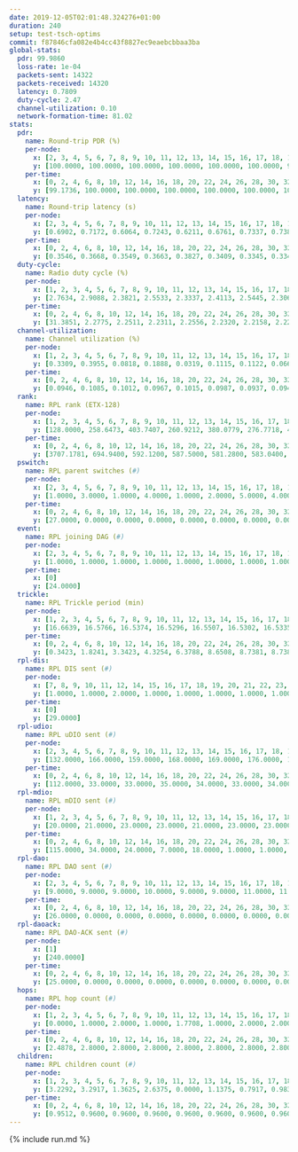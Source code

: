```yaml
---
date: 2019-12-05T02:01:48.324276+01:00
duration: 240
setup: test-tsch-optims
commit: f87846cfa082e4b4cc43f8827ec9eaebcbbaa3ba
global-stats:
  pdr: 99.9860
  loss-rate: 1e-04
  packets-sent: 14322
  packets-received: 14320
  latency: 0.7809
  duty-cycle: 2.47
  channel-utilization: 0.10
  network-formation-time: 81.02
stats:
  pdr:
    name: Round-trip PDR (%)
    per-node:
      x: [2, 3, 4, 5, 6, 7, 8, 9, 10, 11, 12, 13, 14, 15, 16, 17, 18, 19, 20, 21, 22, 23, 24, 25]
      y: [100.0000, 100.0000, 100.0000, 100.0000, 100.0000, 100.0000, 99.8347, 100.0000, 100.0000, 100.0000, 100.0000, 100.0000, 99.8267, 100.0000, 100.0000, 100.0000, 100.0000, 100.0000, 100.0000, 100.0000, 100.0000, 100.0000, 100.0000, 100.0000]
    per-time:
      x: [0, 2, 4, 6, 8, 10, 12, 14, 16, 18, 20, 22, 24, 26, 28, 30, 32, 34, 36, 38, 40, 42, 44, 46, 48, 50, 52, 54, 56, 58, 60, 62, 64, 66, 68, 70, 72, 74, 76, 78, 80, 82, 84, 86, 88, 90, 92, 94, 96, 98, 100, 102, 104, 106, 108, 110, 112, 114, 116, 118, 120, 122, 124, 126, 128, 130, 132, 134, 136, 138, 140, 142, 144, 146, 148, 150, 152, 154, 156, 158, 160, 162, 164, 166, 168, 170, 172, 174, 176, 178, 180, 182, 184, 186, 188, 190, 192, 194, 196, 198, 200, 202, 204, 206, 208, 210, 212, 214, 216, 218, 220, 222, 224, 226, 228, 230, 232, 234, 236, 238, 240]
      y: [99.1736, 100.0000, 100.0000, 100.0000, 100.0000, 100.0000, 100.0000, 100.0000, 100.0000, 100.0000, 100.0000, 100.0000, 100.0000, 100.0000, 100.0000, 100.0000, 100.0000, 100.0000, 100.0000, 100.0000, 100.0000, 100.0000, 100.0000, 99.1667, 100.0000, 100.0000, 100.0000, 100.0000, 100.0000, 100.0000, 100.0000, 100.0000, 100.0000, 100.0000, 100.0000, 100.0000, 100.0000, 100.0000, 100.0000, 100.0000, 100.0000, 100.0000, 100.0000, 100.0000, 100.0000, 100.0000, 100.0000, 100.0000, 100.0000, 100.0000, 100.0000, 100.0000, 100.0000, 100.0000, 100.0000, 100.0000, 100.0000, 100.0000, 100.0000, 100.0000, 100.0000, 100.0000, 100.0000, 100.0000, 100.0000, 100.0000, 100.0000, 100.0000, 100.0000, 100.0000, 100.0000, 100.0000, 100.0000, 100.0000, 100.0000, 100.0000, 100.0000, 100.0000, 100.0000, 100.0000, 100.0000, 100.0000, 100.0000, 100.0000, 100.0000, 100.0000, 100.0000, 100.0000, 100.0000, 100.0000, 100.0000, 100.0000, 100.0000, 100.0000, 100.0000, 100.0000, 100.0000, 100.0000, 100.0000, 100.0000, 100.0000, 100.0000, 100.0000, 100.0000, 100.0000, 100.0000, 100.0000, 100.0000, 100.0000, 100.0000, 100.0000, 100.0000, 100.0000, 100.0000, 100.0000, 100.0000, 100.0000, 100.0000, 100.0000, 100.0000, null]
  latency:
    name: Round-trip latency (s)
    per-node:
      x: [2, 3, 4, 5, 6, 7, 8, 9, 10, 11, 12, 13, 14, 15, 16, 17, 18, 19, 20, 21, 22, 23, 24, 25]
      y: [0.6902, 0.7172, 0.6064, 0.7243, 0.6211, 0.6761, 0.7337, 0.7386, 0.7018, 0.7853, 0.6976, 0.6576, 0.8243, 0.7092, 0.8026, 0.8462, 0.7731, 0.8834, 0.8365, 0.8544, 0.9159, 0.9748, 1.0237, 0.9481]
    per-time:
      x: [0, 2, 4, 6, 8, 10, 12, 14, 16, 18, 20, 22, 24, 26, 28, 30, 32, 34, 36, 38, 40, 42, 44, 46, 48, 50, 52, 54, 56, 58, 60, 62, 64, 66, 68, 70, 72, 74, 76, 78, 80, 82, 84, 86, 88, 90, 92, 94, 96, 98, 100, 102, 104, 106, 108, 110, 112, 114, 116, 118, 120, 122, 124, 126, 128, 130, 132, 134, 136, 138, 140, 142, 144, 146, 148, 150, 152, 154, 156, 158, 160, 162, 164, 166, 168, 170, 172, 174, 176, 178, 180, 182, 184, 186, 188, 190, 192, 194, 196, 198, 200, 202, 204, 206, 208, 210, 212, 214, 216, 218, 220, 222, 224, 226, 228, 230, 232, 234, 236, 238, 240]
      y: [0.3546, 0.3668, 0.3549, 0.3663, 0.3827, 0.3409, 0.3345, 0.3341, 0.3575, 0.3270, 0.3597, 0.3690, 0.3519, 0.3547, 0.3570, 0.3491, 0.3654, 0.3487, 0.3703, 0.3584, 0.3761, 0.3546, 0.3409, 0.3636, 0.3536, 0.3277, 0.3335, 0.3558, 0.3849, 0.3980, 0.3913, 0.3512, 0.3508, 0.3412, 0.3507, 0.3475, 0.3532, 0.3816, 0.3815, 0.3581, 0.3621, 0.3661, 0.3688, 0.3813, 0.3511, 0.3527, 0.3763, 0.4085, 0.4618, 0.3891, 0.3766, 0.3334, 0.3774, 0.5876, 0.5900, 0.4671, 0.4077, 0.3315, 0.4111, 0.7565, 1.1156, 0.8132, 0.5571, 0.4605, 0.4396, 0.8201, 1.3042, 1.3057, 1.0479, 0.7718, 0.4786, 0.8357, 1.3054, 1.3103, 1.3133, 1.2798, 1.0730, 1.0027, 1.3078, 1.2996, 1.2966, 1.3246, 1.3158, 1.2756, 1.2968, 1.2799, 1.2783, 1.2919, 1.2847, 1.2885, 1.2749, 1.2842, 1.2629, 1.2920, 1.2908, 1.3144, 1.2703, 1.3007, 1.2894, 1.2859, 1.2800, 1.2612, 1.2750, 1.2911, 1.2674, 1.2837, 1.2720, 1.2645, 1.2742, 1.2739, 1.2822, 1.3110, 1.2553, 1.2699, 1.2918, 1.3050, 1.3073, 1.2984, 1.3028, 1.2592, null]
  duty-cycle:
    name: Radio duty cycle (%)
    per-node:
      x: [1, 2, 3, 4, 5, 6, 7, 8, 9, 10, 11, 12, 13, 14, 15, 16, 17, 18, 19, 20, 21, 22, 23, 24, 25]
      y: [2.7634, 2.9088, 2.3821, 2.5533, 2.3337, 2.4113, 2.5445, 2.3063, 2.2743, 2.3113, 2.3391, 2.6821, 2.4618, 2.2799, 2.4908, 2.5119, 2.4085, 2.5198, 2.5276, 2.5103, 2.4973, 2.5074, 2.4026, 2.4013, 2.4888]
    per-time:
      x: [0, 2, 4, 6, 8, 10, 12, 14, 16, 18, 20, 22, 24, 26, 28, 30, 32, 34, 36, 38, 40, 42, 44, 46, 48, 50, 52, 54, 56, 58, 60, 62, 64, 66, 68, 70, 72, 74, 76, 78, 80, 82, 84, 86, 88, 90, 92, 94, 96, 98, 100, 102, 104, 106, 108, 110, 112, 114, 116, 118, 120, 122, 124, 126, 128, 130, 132, 134, 136, 138, 140, 142, 144, 146, 148, 150, 152, 154, 156, 158, 160, 162, 164, 166, 168, 170, 172, 174, 176, 178, 180, 182, 184, 186, 188, 190, 192, 194, 196, 198, 200, 202, 204, 206, 208, 210, 212, 214, 216, 218, 220, 222, 224, 226, 228, 230, 232, 234, 236, 238]
      y: [31.3851, 2.2775, 2.2511, 2.2311, 2.2556, 2.2320, 2.2158, 2.2232, 2.2391, 2.2248, 2.2105, 2.2382, 2.2415, 2.2328, 2.2748, 2.2433, 2.2456, 2.2318, 2.2286, 2.2386, 2.2426, 2.2355, 2.2349, 2.2299, 2.2419, 2.2311, 2.2272, 2.2315, 2.2559, 2.2715, 2.2278, 2.2417, 2.2185, 2.2238, 2.2210, 2.2267, 2.2343, 2.2173, 2.2199, 2.2420, 2.2406, 2.2284, 2.2434, 2.2474, 2.2075, 2.2287, 2.2304, 2.2292, 2.2316, 2.2297, 2.2391, 2.2310, 2.2096, 2.2285, 2.2120, 2.2262, 2.2332, 2.2347, 2.2148, 2.2418, 2.2414, 2.2285, 2.2121, 2.2181, 2.2164, 2.2167, 2.2313, 2.2318, 2.2198, 2.2270, 2.2219, 2.2282, 2.2415, 2.2130, 2.2311, 2.2333, 2.2258, 2.2110, 2.2160, 2.2513, 2.2258, 2.2293, 2.2262, 2.2381, 2.2169, 2.2341, 2.2683, 2.2355, 2.2491, 2.2220, 2.2425, 2.2302, 2.2225, 2.2325, 2.2220, 2.2270, 2.2258, 2.2149, 2.2207, 2.2316, 2.2243, 2.2048, 2.2142, 2.2215, 2.2221, 2.2095, 2.2041, 2.2219, 2.2112, 2.2178, 2.2352, 2.2330, 2.2225, 2.2111, 2.2233, 2.2244, 2.2344, 2.2245, 2.2360, 2.2159]
  channel-utilization:
    name: Channel utilization (%)
    per-node:
      x: [1, 2, 3, 4, 5, 6, 7, 8, 9, 10, 11, 12, 13, 14, 15, 16, 17, 18, 19, 20, 21, 22, 23, 24, 25]
      y: [0.3309, 0.3955, 0.0818, 0.1888, 0.0319, 0.1115, 0.1122, 0.0662, 0.0376, 0.0447, 0.0340, 0.2551, 0.0630, 0.0317, 0.1266, 0.0974, 0.0398, 0.0953, 0.0326, 0.0719, 0.0453, 0.0388, 0.0319, 0.0324, 0.0333]
    per-time:
      x: [0, 2, 4, 6, 8, 10, 12, 14, 16, 18, 20, 22, 24, 26, 28, 30, 32, 34, 36, 38, 40, 42, 44, 46, 48, 50, 52, 54, 56, 58, 60, 62, 64, 66, 68, 70, 72, 74, 76, 78, 80, 82, 84, 86, 88, 90, 92, 94, 96, 98, 100, 102, 104, 106, 108, 110, 112, 114, 116, 118, 120, 122, 124, 126, 128, 130, 132, 134, 136, 138, 140, 142, 144, 146, 148, 150, 152, 154, 156, 158, 160, 162, 164, 166, 168, 170, 172, 174, 176, 178, 180, 182, 184, 186, 188, 190, 192, 194, 196, 198, 200, 202, 204, 206, 208, 210, 212, 214, 216, 218, 220, 222, 224, 226, 228, 230, 232, 234, 236, 238]
      y: [0.0946, 0.1085, 0.1012, 0.0967, 0.1015, 0.0987, 0.0937, 0.0941, 0.0983, 0.0963, 0.0914, 0.1001, 0.1007, 0.0982, 0.1116, 0.1033, 0.1018, 0.0970, 0.0978, 0.1009, 0.1020, 0.1018, 0.1001, 0.0966, 0.1031, 0.0983, 0.0952, 0.0995, 0.1156, 0.1055, 0.1005, 0.1047, 0.0956, 0.0965, 0.0940, 0.0991, 0.0999, 0.1041, 0.0973, 0.1005, 0.1013, 0.0872, 0.1000, 0.1005, 0.0928, 0.0983, 0.0987, 0.0966, 0.0983, 0.0978, 0.1001, 0.0959, 0.0913, 0.0902, 0.0995, 0.0955, 0.0998, 0.0984, 0.0898, 0.1019, 0.0993, 0.0957, 0.0934, 0.0937, 0.0955, 0.0927, 0.0977, 0.0959, 0.0932, 0.0968, 0.0958, 0.0984, 0.1016, 0.0962, 0.0950, 0.0989, 0.0961, 0.0911, 0.0909, 0.1027, 0.0978, 0.0946, 0.1026, 0.0983, 0.0937, 0.0959, 0.1026, 0.0945, 0.1011, 0.0958, 0.0997, 0.0976, 0.0900, 0.0970, 0.0944, 0.0974, 0.0973, 0.0924, 0.0942, 0.0994, 0.0954, 0.0880, 0.0896, 0.0941, 0.0950, 0.0913, 0.0916, 0.0921, 0.0913, 0.0929, 0.0972, 0.0952, 0.0929, 0.0903, 0.0954, 0.0969, 0.1032, 0.0967, 0.0991, 0.0899]
  rank:
    name: RPL rank (ETX-128)
    per-node:
      x: [1, 2, 3, 4, 5, 6, 7, 8, 9, 10, 11, 12, 13, 14, 15, 16, 17, 18, 19, 20, 21, 22, 23, 24, 25]
      y: [128.0000, 258.6473, 403.7407, 260.9212, 380.0779, 276.7718, 428.0455, 469.9633, 590.2172, 461.7325, 640.8065, 401.8299, 462.0702, 636.3821, 541.1992, 811.3539, 603.4897, 661.2910, 1017.1317, 712.3074, 693.1375, 749.6967, 816.0000, 1109.2114, 852.5226]
    per-time:
      x: [0, 2, 4, 6, 8, 10, 12, 14, 16, 18, 20, 22, 24, 26, 28, 30, 32, 34, 36, 38, 40, 42, 44, 46, 48, 50, 52, 54, 56, 58, 60, 62, 64, 66, 68, 70, 72, 74, 76, 78, 80, 82, 84, 86, 88, 90, 92, 94, 96, 98, 100, 102, 104, 106, 108, 110, 112, 114, 116, 118, 120, 122, 124, 126, 128, 130, 132, 134, 136, 138, 140, 142, 144, 146, 148, 150, 152, 154, 156, 158, 160, 162, 164, 166, 168, 170, 172, 174, 176, 178, 180, 182, 184, 186, 188, 190, 192, 194, 196, 198, 200, 202, 204, 206, 208, 210, 212, 214, 216, 218, 220, 222, 224, 226, 228, 230, 232, 234, 236, 238]
      y: [3707.1781, 694.9400, 592.1200, 587.5000, 581.2800, 583.0400, 564.6000, 557.6400, 551.1400, 555.5400, 559.8400, 563.0000, 567.2600, 561.9600, 561.6200, 558.2000, 564.8200, 558.3600, 558.8200, 564.7000, 560.0588, 545.2200, 563.5800, 566.5000, 601.1000, 598.1800, 585.5600, 575.9423, 584.3137, 570.8679, 553.5200, 571.0196, 559.5192, 551.5490, 540.5400, 550.0600, 538.0000, 517.5200, 520.8824, 533.3846, 512.7000, 510.9412, 512.9600, 522.6200, 522.3600, 527.5200, 540.9804, 533.8431, 535.8431, 541.7400, 547.8800, 524.6078, 527.7600, 523.1000, 527.4600, 535.1765, 537.2400, 528.3600, 526.4600, 541.3200, 544.5098, 538.7200, 526.1600, 518.7451, 522.0392, 525.6667, 525.1000, 536.2200, 526.7600, 533.9400, 538.7000, 546.5400, 540.8704, 538.2400, 519.7647, 528.3800, 525.5800, 524.0000, 525.4200, 531.8800, 542.3529, 530.4200, 530.9000, 541.0755, 533.7843, 536.1961, 533.9400, 538.2200, 538.3654, 529.1154, 525.7000, 525.6154, 523.5490, 533.0000, 526.7000, 520.4200, 515.9804, 506.2800, 511.9020, 523.8600, 524.5686, 534.5400, 530.4800, 503.8400, 500.4902, 496.1600, 498.8039, 497.7800, 498.5800, 507.1373, 502.7800, 504.8200, 508.9800, 508.1200, 499.4902, 508.6863, 503.1400, 496.3800, 504.7000, 506.4800]
  pswitch:
    name: RPL parent switches (#)
    per-node:
      x: [2, 3, 4, 5, 6, 7, 8, 9, 10, 11, 12, 13, 14, 15, 16, 17, 18, 19, 20, 21, 22, 23, 24, 25]
      y: [1.0000, 3.0000, 1.0000, 4.0000, 1.0000, 2.0000, 5.0000, 4.0000, 3.0000, 8.0000, 1.0000, 2.0000, 6.0000, 1.0000, 3.0000, 3.0000, 4.0000, 3.0000, 4.0000, 1.0000, 5.0000, 6.0000, 6.0000, 4.0000]
    per-time:
      x: [0, 2, 4, 6, 8, 10, 12, 14, 16, 18, 20, 22, 24, 26, 28, 30, 32, 34, 36, 38, 40, 42, 44, 46, 48, 50, 52, 54, 56, 58, 60, 62, 64, 66, 68, 70, 72, 74, 76, 78, 80, 82, 84, 86, 88, 90, 92, 94, 96, 98, 100, 102, 104, 106, 108, 110, 112, 114, 116, 118, 120, 122, 124, 126, 128, 130, 132, 134, 136, 138, 140, 142, 144, 146, 148, 150, 152, 154, 156, 158, 160, 162, 164, 166, 168, 170, 172, 174, 176, 178, 180, 182, 184, 186, 188, 190, 192, 194, 196, 198, 200, 202, 204, 206, 208, 210, 212, 214, 216, 218, 220, 222, 224, 226, 228, 230]
      y: [27.0000, 0.0000, 0.0000, 0.0000, 0.0000, 0.0000, 0.0000, 0.0000, 0.0000, 0.0000, 0.0000, 0.0000, 0.0000, 0.0000, 0.0000, 0.0000, 0.0000, 0.0000, 0.0000, 0.0000, 1.0000, 0.0000, 0.0000, 0.0000, 0.0000, 0.0000, 0.0000, 2.0000, 1.0000, 3.0000, 0.0000, 1.0000, 2.0000, 1.0000, 0.0000, 0.0000, 3.0000, 0.0000, 1.0000, 2.0000, 0.0000, 1.0000, 0.0000, 0.0000, 0.0000, 0.0000, 1.0000, 1.0000, 1.0000, 0.0000, 0.0000, 1.0000, 0.0000, 0.0000, 0.0000, 1.0000, 0.0000, 0.0000, 0.0000, 0.0000, 1.0000, 0.0000, 0.0000, 1.0000, 1.0000, 1.0000, 0.0000, 0.0000, 0.0000, 0.0000, 0.0000, 0.0000, 4.0000, 0.0000, 1.0000, 0.0000, 0.0000, 1.0000, 0.0000, 0.0000, 1.0000, 0.0000, 0.0000, 3.0000, 1.0000, 1.0000, 0.0000, 0.0000, 2.0000, 2.0000, 0.0000, 2.0000, 1.0000, 0.0000, 0.0000, 0.0000, 1.0000, 0.0000, 1.0000, 0.0000, 1.0000, 0.0000, 0.0000, 0.0000, 1.0000, 0.0000, 1.0000, 0.0000, 0.0000, 1.0000, 0.0000, 0.0000, 0.0000, 0.0000, 1.0000, 1.0000]
  event:
    name: RPL joining DAG (#)
    per-node:
      x: [2, 3, 4, 5, 6, 7, 8, 9, 10, 11, 12, 13, 14, 15, 16, 17, 18, 19, 20, 21, 22, 23, 24, 25]
      y: [1.0000, 1.0000, 1.0000, 1.0000, 1.0000, 1.0000, 1.0000, 1.0000, 1.0000, 1.0000, 1.0000, 1.0000, 1.0000, 1.0000, 1.0000, 1.0000, 1.0000, 1.0000, 1.0000, 1.0000, 1.0000, 1.0000, 1.0000, 1.0000]
    per-time:
      x: [0]
      y: [24.0000]
  trickle:
    name: RPL Trickle period (min)
    per-node:
      x: [1, 2, 3, 4, 5, 6, 7, 8, 9, 10, 11, 12, 13, 14, 15, 16, 17, 18, 19, 20, 21, 22, 23, 24, 25]
      y: [16.6639, 16.5766, 16.5374, 16.5296, 16.5507, 16.5302, 16.5335, 16.5451, 16.4623, 16.5329, 16.5516, 16.5302, 16.5335, 16.4731, 16.5248, 16.5301, 16.5329, 16.5342, 16.5301, 16.5340, 16.5911, 16.6056, 16.5913, 16.4062, 16.5121]
    per-time:
      x: [0, 2, 4, 6, 8, 10, 12, 14, 16, 18, 20, 22, 24, 26, 28, 30, 32, 34, 36, 38, 40, 42, 44, 46, 48, 50, 52, 54, 56, 58, 60, 62, 64, 66, 68, 70, 72, 74, 76, 78, 80, 82, 84, 86, 88, 90, 92, 94, 96, 98, 100, 102, 104, 106, 108, 110, 112, 114, 116, 118, 120, 122, 124, 126, 128, 130, 132, 134, 136, 138, 140, 142, 144, 146, 148, 150, 152, 154, 156, 158, 160, 162, 164, 166, 168, 170, 172, 174, 176, 178, 180, 182, 184, 186, 188, 190, 192, 194, 196, 198, 200, 202, 204, 206, 208, 210, 212, 214, 216, 218, 220, 222, 224, 226, 228, 230, 232, 234, 236, 238]
      y: [0.3423, 1.8241, 3.3423, 4.3254, 6.3788, 8.6508, 8.7381, 8.7381, 9.0877, 17.1267, 17.4763, 17.4763, 17.4763, 17.4763, 17.4763, 17.4763, 17.4763, 17.4763, 17.4763, 17.4763, 17.4763, 17.4763, 17.4763, 17.4763, 17.4763, 17.4763, 17.4763, 17.4763, 17.4763, 17.4763, 17.4763, 17.4763, 17.4763, 17.4763, 17.4763, 17.4763, 17.4763, 17.4763, 17.4763, 17.4763, 17.4763, 17.4763, 17.4763, 17.4763, 17.4763, 17.4763, 17.4763, 17.4763, 17.4763, 17.4763, 17.4763, 17.4763, 17.4763, 17.4763, 17.4763, 17.4763, 17.4763, 17.4763, 17.4763, 17.4763, 17.4763, 17.4763, 17.4763, 17.4763, 17.4763, 17.4763, 17.4763, 17.4763, 17.4763, 17.4763, 17.4763, 17.4763, 17.4763, 17.4763, 17.4763, 17.4763, 17.4763, 17.4763, 17.4763, 17.4763, 17.4763, 17.4763, 17.4763, 17.4763, 17.4763, 17.4763, 17.4763, 17.4763, 17.4763, 17.4763, 17.4763, 17.4763, 17.4763, 17.4763, 17.4763, 17.4763, 17.4763, 17.4763, 17.4763, 17.4763, 17.4763, 17.4763, 17.4763, 17.4763, 17.4763, 17.4763, 17.4763, 17.4763, 17.4763, 17.4763, 17.4763, 17.4763, 17.4763, 17.4763, 17.4763, 17.4763, 17.4763, 17.4763, 17.4763, 17.4763]
  rpl-dis:
    name: RPL DIS sent (#)
    per-node:
      x: [7, 8, 9, 10, 11, 12, 14, 15, 16, 17, 18, 19, 20, 21, 22, 23, 24, 25]
      y: [1.0000, 1.0000, 2.0000, 1.0000, 1.0000, 1.0000, 1.0000, 1.0000, 1.0000, 2.0000, 1.0000, 2.0000, 2.0000, 3.0000, 2.0000, 2.0000, 2.0000, 3.0000]
    per-time:
      x: [0]
      y: [29.0000]
  rpl-udio:
    name: RPL uDIO sent (#)
    per-node:
      x: [2, 3, 4, 5, 6, 7, 8, 9, 10, 11, 12, 13, 14, 15, 16, 17, 18, 19, 20, 21, 22, 23, 24, 25]
      y: [132.0000, 166.0000, 159.0000, 168.0000, 169.0000, 176.0000, 176.0000, 173.0000, 163.0000, 164.0000, 153.0000, 163.0000, 173.0000, 164.0000, 164.0000, 173.0000, 168.0000, 161.0000, 166.0000, 167.0000, 161.0000, 164.0000, 165.0000, 169.0000]
    per-time:
      x: [0, 2, 4, 6, 8, 10, 12, 14, 16, 18, 20, 22, 24, 26, 28, 30, 32, 34, 36, 38, 40, 42, 44, 46, 48, 50, 52, 54, 56, 58, 60, 62, 64, 66, 68, 70, 72, 74, 76, 78, 80, 82, 84, 86, 88, 90, 92, 94, 96, 98, 100, 102, 104, 106, 108, 110, 112, 114, 116, 118, 120, 122, 124, 126, 128, 130, 132, 134, 136, 138, 140, 142, 144, 146, 148, 150, 152, 154, 156, 158, 160, 162, 164, 166, 168, 170, 172, 174, 176, 178, 180, 182, 184, 186, 188, 190, 192, 194, 196, 198, 200, 202, 204, 206, 208, 210, 212, 214, 216, 218, 220, 222, 224, 226, 228, 230, 232, 234, 236, 238, 240]
      y: [112.0000, 33.0000, 33.0000, 35.0000, 34.0000, 33.0000, 34.0000, 33.0000, 31.0000, 35.0000, 28.0000, 37.0000, 29.0000, 35.0000, 28.0000, 37.0000, 32.0000, 29.0000, 37.0000, 29.0000, 32.0000, 30.0000, 34.0000, 35.0000, 40.0000, 30.0000, 36.0000, 28.0000, 29.0000, 34.0000, 27.0000, 35.0000, 34.0000, 27.0000, 32.0000, 26.0000, 29.0000, 33.0000, 32.0000, 36.0000, 31.0000, 29.0000, 33.0000, 33.0000, 29.0000, 32.0000, 36.0000, 33.0000, 33.0000, 28.0000, 31.0000, 34.0000, 31.0000, 33.0000, 29.0000, 38.0000, 34.0000, 32.0000, 31.0000, 32.0000, 30.0000, 36.0000, 29.0000, 32.0000, 30.0000, 37.0000, 28.0000, 28.0000, 32.0000, 30.0000, 31.0000, 39.0000, 31.0000, 28.0000, 33.0000, 32.0000, 33.0000, 34.0000, 34.0000, 33.0000, 30.0000, 33.0000, 33.0000, 37.0000, 30.0000, 38.0000, 31.0000, 29.0000, 36.0000, 30.0000, 35.0000, 36.0000, 32.0000, 30.0000, 32.0000, 33.0000, 27.0000, 32.0000, 37.0000, 36.0000, 30.0000, 33.0000, 33.0000, 34.0000, 32.0000, 31.0000, 35.0000, 32.0000, 31.0000, 35.0000, 32.0000, 30.0000, 30.0000, 32.0000, 30.0000, 32.0000, 34.0000, 36.0000, 29.0000, 31.0000, 3.0000]
  rpl-mdio:
    name: RPL mDIO sent (#)
    per-node:
      x: [1, 2, 3, 4, 5, 6, 7, 8, 9, 10, 11, 12, 13, 14, 15, 16, 17, 18, 19, 20, 21, 22, 23, 24, 25]
      y: [20.0000, 21.0000, 23.0000, 23.0000, 21.0000, 23.0000, 23.0000, 20.0000, 20.0000, 21.0000, 20.0000, 21.0000, 22.0000, 20.0000, 21.0000, 22.0000, 20.0000, 23.0000, 21.0000, 22.0000, 20.0000, 20.0000, 20.0000, 25.0000, 21.0000]
    per-time:
      x: [0, 2, 4, 6, 8, 10, 12, 14, 16, 18, 20, 22, 24, 26, 28, 30, 32, 34, 36, 38, 40, 42, 44, 46, 48, 50, 52, 54, 56, 58, 60, 62, 64, 66, 68, 70, 72, 74, 76, 78, 80, 82, 84, 86, 88, 90, 92, 94, 96, 98, 100, 102, 104, 106, 108, 110, 112, 114, 116, 118, 120, 122, 124, 126, 128, 130, 132, 134, 136, 138, 140, 142, 144, 146, 148, 150, 152, 154, 156, 158, 160, 162, 164, 166, 168, 170, 172, 174, 176, 178, 180, 182, 184, 186, 188, 190, 192, 194, 196, 198, 200, 202, 204, 206, 208, 210, 212, 214, 216, 218, 220, 222, 224, 226, 228, 230, 232, 234, 236, 238, 240]
      y: [115.0000, 34.0000, 24.0000, 7.0000, 18.0000, 1.0000, 1.0000, 8.0000, 14.0000, 2.0000, 0.0000, 0.0000, 0.0000, 4.0000, 8.0000, 2.0000, 7.0000, 3.0000, 1.0000, 0.0000, 0.0000, 0.0000, 8.0000, 5.0000, 4.0000, 4.0000, 4.0000, 0.0000, 0.0000, 0.0000, 1.0000, 6.0000, 4.0000, 5.0000, 8.0000, 0.0000, 1.0000, 0.0000, 0.0000, 2.0000, 5.0000, 6.0000, 4.0000, 8.0000, 0.0000, 0.0000, 0.0000, 0.0000, 6.0000, 3.0000, 5.0000, 8.0000, 3.0000, 0.0000, 0.0000, 0.0000, 0.0000, 2.0000, 9.0000, 2.0000, 7.0000, 4.0000, 1.0000, 0.0000, 0.0000, 1.0000, 7.0000, 9.0000, 3.0000, 3.0000, 1.0000, 1.0000, 0.0000, 0.0000, 2.0000, 3.0000, 9.0000, 3.0000, 8.0000, 0.0000, 0.0000, 0.0000, 0.0000, 4.0000, 6.0000, 2.0000, 10.0000, 3.0000, 0.0000, 0.0000, 0.0000, 0.0000, 4.0000, 9.0000, 4.0000, 5.0000, 3.0000, 0.0000, 0.0000, 0.0000, 1.0000, 7.0000, 7.0000, 5.0000, 4.0000, 1.0000, 0.0000, 0.0000, 0.0000, 4.0000, 8.0000, 7.0000, 2.0000, 4.0000, 0.0000, 0.0000, 0.0000, 0.0000, 5.0000, 3.0000, 1.0000]
  rpl-dao:
    name: RPL DAO sent (#)
    per-node:
      x: [2, 3, 4, 5, 6, 7, 8, 9, 10, 11, 12, 13, 14, 15, 16, 17, 18, 19, 20, 21, 22, 23, 24, 25]
      y: [9.0000, 9.0000, 9.0000, 10.0000, 9.0000, 9.0000, 11.0000, 11.0000, 10.0000, 12.0000, 9.0000, 9.0000, 12.0000, 9.0000, 9.0000, 10.0000, 10.0000, 10.0000, 12.0000, 9.0000, 10.0000, 10.0000, 13.0000, 10.0000]
    per-time:
      x: [0, 2, 4, 6, 8, 10, 12, 14, 16, 18, 20, 22, 24, 26, 28, 30, 32, 34, 36, 38, 40, 42, 44, 46, 48, 50, 52, 54, 56, 58, 60, 62, 64, 66, 68, 70, 72, 74, 76, 78, 80, 82, 84, 86, 88, 90, 92, 94, 96, 98, 100, 102, 104, 106, 108, 110, 112, 114, 116, 118, 120, 122, 124, 126, 128, 130, 132, 134, 136, 138, 140, 142, 144, 146, 148, 150, 152, 154, 156, 158, 160, 162, 164, 166, 168, 170, 172, 174, 176, 178, 180, 182, 184, 186, 188, 190, 192, 194, 196, 198, 200, 202, 204, 206, 208, 210, 212, 214, 216, 218, 220, 222, 224, 226, 228, 230, 232, 234, 236, 238]
      y: [26.0000, 0.0000, 0.0000, 0.0000, 0.0000, 0.0000, 0.0000, 0.0000, 0.0000, 0.0000, 0.0000, 0.0000, 0.0000, 0.0000, 23.0000, 1.0000, 0.0000, 0.0000, 0.0000, 0.0000, 1.0000, 0.0000, 0.0000, 0.0000, 0.0000, 0.0000, 0.0000, 2.0000, 17.0000, 5.0000, 0.0000, 1.0000, 2.0000, 1.0000, 0.0000, 0.0000, 3.0000, 0.0000, 1.0000, 2.0000, 0.0000, 2.0000, 8.0000, 6.0000, 0.0000, 1.0000, 2.0000, 1.0000, 1.0000, 0.0000, 2.0000, 2.0000, 0.0000, 3.0000, 0.0000, 2.0000, 5.0000, 6.0000, 1.0000, 1.0000, 2.0000, 1.0000, 0.0000, 1.0000, 2.0000, 4.0000, 0.0000, 2.0000, 1.0000, 1.0000, 0.0000, 9.0000, 5.0000, 1.0000, 1.0000, 1.0000, 1.0000, 1.0000, 1.0000, 3.0000, 2.0000, 0.0000, 1.0000, 4.0000, 1.0000, 6.0000, 3.0000, 2.0000, 2.0000, 2.0000, 1.0000, 2.0000, 2.0000, 3.0000, 1.0000, 0.0000, 1.0000, 2.0000, 2.0000, 3.0000, 4.0000, 1.0000, 1.0000, 2.0000, 2.0000, 0.0000, 4.0000, 0.0000, 3.0000, 1.0000, 1.0000, 0.0000, 3.0000, 2.0000, 6.0000, 2.0000, 1.0000, 0.0000, 2.0000, 1.0000]
  rpl-daoack:
    name: RPL DAO-ACK sent (#)
    per-node:
      x: [1]
      y: [240.0000]
    per-time:
      x: [0, 2, 4, 6, 8, 10, 12, 14, 16, 18, 20, 22, 24, 26, 28, 30, 32, 34, 36, 38, 40, 42, 44, 46, 48, 50, 52, 54, 56, 58, 60, 62, 64, 66, 68, 70, 72, 74, 76, 78, 80, 82, 84, 86, 88, 90, 92, 94, 96, 98, 100, 102, 104, 106, 108, 110, 112, 114, 116, 118, 120, 122, 124, 126, 128, 130, 132, 134, 136, 138, 140, 142, 144, 146, 148, 150, 152, 154, 156, 158, 160, 162, 164, 166, 168, 170, 172, 174, 176, 178, 180, 182, 184, 186, 188, 190, 192, 194, 196, 198, 200, 202, 204, 206, 208, 210, 212, 214, 216, 218, 220, 222, 224, 226, 228, 230, 232, 234, 236, 238]
      y: [25.0000, 0.0000, 0.0000, 0.0000, 0.0000, 0.0000, 0.0000, 0.0000, 0.0000, 0.0000, 0.0000, 0.0000, 0.0000, 0.0000, 24.0000, 0.0000, 0.0000, 0.0000, 0.0000, 0.0000, 1.0000, 0.0000, 0.0000, 0.0000, 0.0000, 0.0000, 0.0000, 2.0000, 19.0000, 3.0000, 0.0000, 1.0000, 2.0000, 1.0000, 0.0000, 1.0000, 2.0000, 0.0000, 1.0000, 2.0000, 0.0000, 2.0000, 8.0000, 6.0000, 0.0000, 1.0000, 2.0000, 1.0000, 1.0000, 1.0000, 1.0000, 2.0000, 0.0000, 3.0000, 0.0000, 2.0000, 5.0000, 7.0000, 0.0000, 1.0000, 2.0000, 1.0000, 0.0000, 1.0000, 2.0000, 4.0000, 0.0000, 2.0000, 1.0000, 1.0000, 1.0000, 8.0000, 5.0000, 1.0000, 1.0000, 1.0000, 1.0000, 1.0000, 1.0000, 3.0000, 2.0000, 0.0000, 1.0000, 4.0000, 1.0000, 6.0000, 3.0000, 2.0000, 2.0000, 2.0000, 1.0000, 2.0000, 2.0000, 3.0000, 1.0000, 0.0000, 1.0000, 2.0000, 2.0000, 3.0000, 4.0000, 1.0000, 1.0000, 2.0000, 2.0000, 0.0000, 4.0000, 0.0000, 3.0000, 1.0000, 1.0000, 0.0000, 3.0000, 2.0000, 6.0000, 2.0000, 1.0000, 0.0000, 2.0000, 1.0000]
  hops:
    name: RPL hop count (#)
    per-node:
      x: [1, 2, 3, 4, 5, 6, 7, 8, 9, 10, 11, 12, 13, 14, 15, 16, 17, 18, 19, 20, 21, 22, 23, 24, 25]
      y: [0.0000, 1.0000, 2.0000, 1.0000, 1.7708, 1.0000, 2.0000, 2.0000, 2.7029, 2.0000, 3.0000, 2.0000, 2.0000, 3.3333, 3.0000, 3.0000, 3.0417, 3.0000, 4.1004, 4.0293, 4.0000, 4.3891, 4.6527, 4.4937, 4.3724]
    per-time:
      x: [0, 2, 4, 6, 8, 10, 12, 14, 16, 18, 20, 22, 24, 26, 28, 30, 32, 34, 36, 38, 40, 42, 44, 46, 48, 50, 52, 54, 56, 58, 60, 62, 64, 66, 68, 70, 72, 74, 76, 78, 80, 82, 84, 86, 88, 90, 92, 94, 96, 98, 100, 102, 104, 106, 108, 110, 112, 114, 116, 118, 120, 122, 124, 126, 128, 130, 132, 134, 136, 138, 140, 142, 144, 146, 148, 150, 152, 154, 156, 158, 160, 162, 164, 166, 168, 170, 172, 174, 176, 178, 180, 182, 184, 186, 188, 190, 192, 194, 196, 198, 200, 202, 204, 206, 208, 210, 212, 214, 216, 218, 220, 222, 224, 226, 228, 230, 232, 234, 236, 238]
      y: [2.4878, 2.8000, 2.8000, 2.8000, 2.8000, 2.8000, 2.8000, 2.8000, 2.8000, 2.8000, 2.8000, 2.8000, 2.8000, 2.8000, 2.8000, 2.8000, 2.8000, 2.8000, 2.8000, 2.8000, 2.8000, 2.8400, 2.8400, 2.8400, 2.8400, 2.8400, 2.8400, 2.8400, 2.8400, 3.0200, 3.0000, 2.9200, 2.8400, 2.7600, 2.7600, 2.7600, 2.7800, 2.7600, 2.7600, 2.6800, 2.6800, 2.6800, 2.6800, 2.6600, 2.6400, 2.6400, 2.6400, 2.6400, 2.6400, 2.6400, 2.6400, 2.6400, 2.6400, 2.6400, 2.6400, 2.6400, 2.6400, 2.6400, 2.6400, 2.6400, 2.6600, 2.6800, 2.6800, 2.6800, 2.6800, 2.6600, 2.6400, 2.6400, 2.6400, 2.6400, 2.6400, 2.6400, 2.6800, 2.7200, 2.7200, 2.7200, 2.7200, 2.7200, 2.7200, 2.7200, 2.7400, 2.7600, 2.7600, 2.7400, 2.7200, 2.7200, 2.7200, 2.7200, 2.7200, 2.7000, 2.6800, 2.6800, 2.6600, 2.6400, 2.6400, 2.6400, 2.6400, 2.6400, 2.6400, 2.6400, 2.6400, 2.6400, 2.6400, 2.6400, 2.6400, 2.6400, 2.6400, 2.6400, 2.6400, 2.6400, 2.6400, 2.6400, 2.6400, 2.6400, 2.6400, 2.6800, 2.6800, 2.6800, 2.6800, 2.6800]
  children:
    name: RPL children count (#)
    per-node:
      x: [1, 2, 3, 4, 5, 6, 7, 8, 9, 10, 11, 12, 13, 14, 15, 16, 17, 18, 19, 20, 21, 22, 23, 24, 25]
      y: [3.2292, 3.2917, 1.3625, 2.6375, 0.0000, 1.1375, 0.7917, 0.9833, 0.0921, 0.3958, 0.0000, 2.2917, 0.4958, 0.0000, 1.9208, 1.5858, 0.1250, 1.7042, 0.0000, 1.3473, 0.3808, 0.2050, 0.0000, 0.0000, 0.0000]
    per-time:
      x: [0, 2, 4, 6, 8, 10, 12, 14, 16, 18, 20, 22, 24, 26, 28, 30, 32, 34, 36, 38, 40, 42, 44, 46, 48, 50, 52, 54, 56, 58, 60, 62, 64, 66, 68, 70, 72, 74, 76, 78, 80, 82, 84, 86, 88, 90, 92, 94, 96, 98, 100, 102, 104, 106, 108, 110, 112, 114, 116, 118, 120, 122, 124, 126, 128, 130, 132, 134, 136, 138, 140, 142, 144, 146, 148, 150, 152, 154, 156, 158, 160, 162, 164, 166, 168, 170, 172, 174, 176, 178, 180, 182, 184, 186, 188, 190, 192, 194, 196, 198, 200, 202, 204, 206, 208, 210, 212, 214, 216, 218, 220, 222, 224, 226, 228, 230, 232, 234, 236, 238]
      y: [0.9512, 0.9600, 0.9600, 0.9600, 0.9600, 0.9600, 0.9600, 0.9600, 0.9600, 0.9600, 0.9600, 0.9600, 0.9600, 0.9600, 0.9600, 0.9600, 0.9600, 0.9600, 0.9600, 0.9600, 0.9600, 0.9600, 0.9600, 0.9600, 0.9600, 0.9600, 0.9600, 0.9600, 0.9600, 0.9600, 0.9600, 0.9600, 0.9600, 0.9600, 0.9600, 0.9600, 0.9600, 0.9600, 0.9600, 0.9600, 0.9600, 0.9600, 0.9600, 0.9600, 0.9600, 0.9600, 0.9600, 0.9600, 0.9600, 0.9600, 0.9600, 0.9600, 0.9600, 0.9600, 0.9600, 0.9600, 0.9600, 0.9600, 0.9600, 0.9600, 0.9600, 0.9600, 0.9600, 0.9600, 0.9600, 0.9600, 0.9600, 0.9600, 0.9600, 0.9600, 0.9600, 0.9600, 0.9600, 0.9600, 0.9600, 0.9600, 0.9600, 0.9600, 0.9600, 0.9600, 0.9600, 0.9600, 0.9600, 0.9600, 0.9600, 0.9600, 0.9600, 0.9600, 0.9600, 0.9600, 0.9600, 0.9600, 0.9600, 0.9600, 0.9600, 0.9600, 0.9600, 0.9600, 0.9600, 0.9600, 0.9600, 0.9600, 0.9600, 0.9600, 0.9600, 0.9600, 0.9600, 0.9600, 0.9600, 0.9600, 0.9600, 0.9600, 0.9600, 0.9600, 0.9600, 0.9600, 0.9600, 0.9600, 0.9600, 0.9600]
---
```


{% include run.md %}
